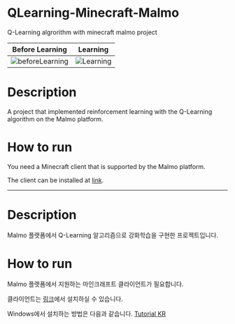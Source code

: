 # QLearning-Minecraft-Malmo

Q-Learning algrorithm with minecraft malmo project

|Before Learning | Learning|
|---|---|
|![beforeLearning](./Markdown/BeforeLearning.gif)|![Learning](./Markdown/AfterLearning.gif)|


# Description

A project that implemented reinforcement learning with the Q-Learning algorithm on the Malmo platform.

# How to run

You need a Minecraft client that is supported by the Malmo platform.

The client can be installed at [link](https://github.com/Microsoft/malmo).

----------
# Description

Malmo 플랫폼에서 Q-Learning 알고리즘으로 강화학습을 구현한 프로젝트입니다.

# How to run

Malmo 플랫폼에서 지원하는 마인크래프트 클라이언트가 필요합니다.

클라이언트는 [링크](https://github.com/Microsoft/malmo)에서 설치하실 수 있습니다. 

Windows에서 설치하는 방법은 다음과 같습니다. [Tutorial KR](https://github.com/zenoengine/til/blob/master/AI/Malmo_getting_startl.md)
